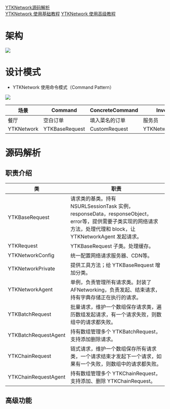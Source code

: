 [YTKNetwork源码解析](https://juejin.cn/post/6844903487721963527)  
[YTKNetwork 使用基础教程](https://github.com/jeuneseven/YTKNetwork/blob/master/Docs/BasicGuide_cn.md)
[YTKNetwork 使用高级教程](https://github.com/jeuneseven/YTKNetwork/blob/master/Docs/ProGuide_cn.md)

# 架构

![](https://p1-jj.byteimg.com/tos-cn-i-t2oaga2asx/gold-user-assets/2017/7/18/6cb2796ccc21db9117a0c672a4afdaf3~tplv-t2oaga2asx-zoom-in-crop-mark:3024:0:0:0.awebp)

# 设计模式

* YTKNetwork 使用命令模式（Command Pattern）

![](https://p1-jj.byteimg.com/tos-cn-i-t2oaga2asx/gold-user-assets/2017/7/18/b9dd82db5499414a4fec275fef9e3a10~tplv-t2oaga2asx-zoom-in-crop-mark:3024:0:0:0.awebp)

场景  | Command | ConcreteCommand | Invoker | Receiver | Client
------------- | ------------- | ------------- | ------------- | ------------- | -------------
餐厅 | 空白订单 | 填入菜名的订单 | 服务员 | 厨师 | 客人
YTKNetwork | YTKBaseRequest | CustomRequest | YTKNetworkAgent | AFNetworking | ViewController/ViewModel

# 源码解析

## 职责介绍

类  | 职责
------------- | -------------
YTKBaseRequest  | 请求类的基类。持有 NSURLSessionTask 实例，responseData，responseObject，error等，提供需要子类实现的网络请求方法，处理代理和 block，让 YTKNetworkAgent 发起请求。
YTKRequest  | YTKBaseRequest 子类。处理缓存。
YTKNetworkConfig  | 统一配置网络请求服务器、CDN等。
YTKNetworkPrivate  | 提供工具方法；给 YTKBaseRequest 增加分类。
YTKNetworkAgent  | 单例，负责管理所有请求类。封装了 AFNetworking，负责发起、结束请求，持有字典存储正在执行的请求。
YTKBatchRequest  | 批量请求，维护一个数组保存请求类，遍历数组发起请求，有一个请求失败，则数组中的请求都失败。
YTKBatchRequestAgent  | 持有数组管理多个 YTKBatchRequest，支持添加删除请求。
YTKChainRequest  | 链式请求，维护一个数组保存所有请求类，一个请求结束才发起下一个请求，如果有一个失败，则数组中的请求都失败。
YTKChainRequestAgent  | 持有数组管理多个 YTKChainRequest，支持添加、删除 YTKChainRequest。

## 高级功能